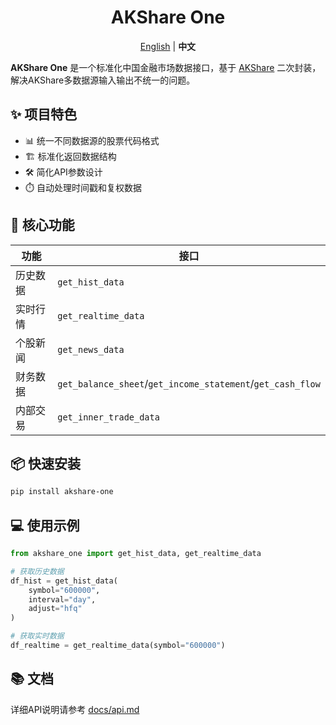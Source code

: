 <div align="center">
  <h1>AKShare One</h1>
  <div>
    <a href="README.md">English</a> | <strong>中文</strong>
  </div>
</div>

**AKShare One** 是一个标准化中国金融市场数据接口，基于 [AKShare](https://github.com/akfamily/akshare) 二次封装，解决AKShare多数据源输入输出不统一的问题。

## ✨ 项目特色

- 📊 统一不同数据源的股票代码格式
- 🏗️ 标准化返回数据结构
- 🛠️ 简化API参数设计
- ⏱️ 自动处理时间戳和复权数据

## 🚀 核心功能

| 功能 | 接口 |
|------|------|
| 历史数据 | `get_hist_data` |
| 实时行情 | `get_realtime_data` |
| 个股新闻 | `get_news_data` |
| 财务数据 | `get_balance_sheet`/`get_income_statement`/`get_cash_flow` |
| 内部交易 | `get_inner_trade_data` |

## 📦 快速安装

```bash
pip install akshare-one
```

## 💻 使用示例

```python
from akshare_one import get_hist_data, get_realtime_data

# 获取历史数据
df_hist = get_hist_data(
    symbol="600000",
    interval="day",
    adjust="hfq"
)

# 获取实时数据
df_realtime = get_realtime_data(symbol="600000")
```

## 📚 文档

详细API说明请参考 [docs/api.md](docs/api.md)
